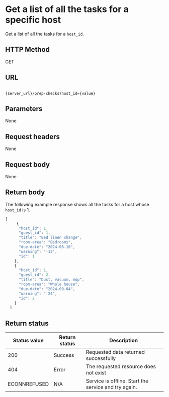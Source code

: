 # Get a list of all the tasks for a specific host

Get a list of all the tasks for a `host_id`.

## HTTP Method

GET

## URL

```shell

{server_url}/prep-checks?host_id={value}
```

## Parameters

None

## Request headers

None

## Request body

None

## Return body

The following example response shows all the tasks for a host whose `host_id` is 1.

```js
[
     {
      "host_id": 1,
      "guest_id": 1,
      "title": "Bed linen change",
      "room-area": "Bedrooms",
      "due-date": "2024-08-10",
      "warning": "-12",
      "id": 1
    },
    {
      "host_id": 1,
      "guest_id": 2,
      "title": "Dust, vacuum, mop",
      "room-area": "Whole house",
      "due-date": "2024-09-04",
      "warning": "-24",
      "id": 2
    }
  ]
```

## Return status

| Status value | Return status | Description |
| ------------- | ----------- | ----------- |
| 200 | Success | Requested data returned successfully |
| 404 | Error | The requested resource does not exist |
| ECONNREFUSED | N/A | Service is offline. Start the service and try again. |
